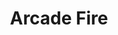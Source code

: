 ---
title: "Arcade Fire"
summary: "Indie rock band based in Montreal, Quebec, Canada, formed in 2001."
image: "arcade-fire.jpg"
apple_music_artist_url: "https://music.apple.com/gb/artist/arcade-fire/23203991"
---